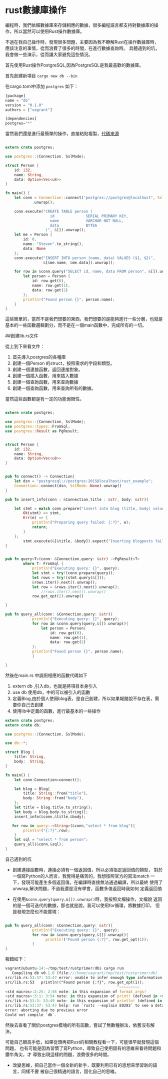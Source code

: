 # rust數據庫操作

編程時，我們依賴數據庫來存儲相應的數據，很多編程語言都支持對數據庫的操作，所以當然可以使用Rust操作數據庫。

不過在我自己操作時，發現很多問題，主要因為我不瞭解Rust在操作數據庫時，應該注意的事情，從而浪費了很多的時間，在進行數據查詢時。
具體遇到的坑，我會做一些演示，從而讓大家避免這些情況。

首先使用Rust操作PostgreSQL,因為PostgreSQL是我最喜歡的數據庫。

首先創建新項目 `cargo new db --bin`

在cargo.toml中添加 `postgres` 如下：


``` rust
[package]
name = "db"
version = "0.1.0"
authors = ["vagrant"]

[dependencies]
postgres="*"
```


當然我們還是進行最簡單的操作，直接粘貼複製，[代碼來源](https://github.com/sfackler/rust-postgres#overview)

``` rust

extern crate postgres;

use postgres::{Connection, SslMode};

struct Person {
    id: i32,
    name: String,
    data: Option<Vec<u8>>
}

fn main() {
    let conn = Connection::connect("postgres://postgres@localhost", SslMode::None)
            .unwrap();

    conn.execute("CREATE TABLE person (
                    id              SERIAL PRIMARY KEY,
                    name            VARCHAR NOT NULL,
                    data            BYTEA
                  )", &[]).unwrap();
    let me = Person {
        id: 0,
        name: "Steven".to_string(),
        data: None
    };
    conn.execute("INSERT INTO person (name, data) VALUES ($1, $2)",
                 &[&me.name, &me.data]).unwrap();

    for row in &conn.query("SELECT id, name, data FROM person", &[]).unwrap() {
        let person = Person {
            id: row.get(0),
            name: row.get(1),
            data: row.get(2)
        };
        println!("Found person {}", person.name);
    }
}

```

這些簡單的，當然不是我們想要的東西，我們想要的是能夠進行一些分層，也就是
基本的一些函數邏輯劃分，而不是在一個main函數中，完成所有的一切。

##創建lib.rs文件

從上到下來看文件：

1. 首先導入postgres的各種庫
2. 創建一個Person 的struct，按照需求的字段和類型。
3. 創建一個連接函數，返回連接對象。
4. 創建一個插入函數，用來插入數據
5. 創建一個查詢函數，用來查詢數據
6. 創建一個查詢函數，用來查詢所有的數據。

當然這些函數都是有一定的功能侷限性。

``` rust

extern crate postgres;

use postgres::{Connection, SslMode};
use postgres::types::FromSql;
use postgres::Result as PgResult;


struct Person {
    id: i32,
    name: String,
    data: Option<Vec<u8>>
}


pub fn connect() -> Connection{
    let dsn = "postgresql://postgres:2015@localhost/rust_example";
    Connection::connect(dsn, SslMode::None).unwrap()
}

pub fn insert_info(conn : &Connection,title : &str, body: &str){

    let stmt = match conn.prepare("insert into blog (title, body) values ($1, $2)") {
        Ok(stmt) => stmt,
        Err(e) => {
            println!("Preparing query failed: {:?}", e);
            return;
        }
    };
        stmt.execute(&[&title, &body]).expect("Inserting blogposts failed");
}


pub fn query<T>(conn: &Connection,query: &str) ->PgResult<T>
        where T: FromSql {
            println!("Executing query: {}", query);
            let stmt = try!(conn.prepare(query));
            let rows = try!(stmt.query(&[]));
            &rows.iter().next().unwrap();
            let row = &rows.iter().next().unwrap();
                //rows.iter().next().unwrap()
            row.get_opt(2).unwrap()

}

pub fn query_all(conn: &Connection,query: &str){
            println!("Executing query: {}", query);
            for row in &conn.query(query,&[]).unwrap(){
                let person = Person{
                    id: row.get(0),
                    name: row.get(1),
                    data: row.get(2)
            };
            println!("Found person {}", person.name);
            }

}

```

然後在main.rs 中調用相應的函數代碼如下
1. extern db ,引入db，也就是將項目本身引入
2. use db 使用db，中的可以被引入的函數
3. 定義Blog,由於個人使用blog表，是自己創建，所以如果報錯說不存在表，需要你自己去創建
4. 使用lib中定義的函數，進行最基本的一些操作

``` rust
extern crate postgres;
extern crate db;

use postgres::{Connection, SslMode};

use db::*;

struct Blog {
    title: String,
    body:  String,
}

fn main() {
    let conn:Connection=connect();

    let blog = Blog{
        title: String::from("title"),
        body: String::from("body"),
    };
    let title = blog.title.to_string();
    let body = blog.body.to_string();
    insert_info(&conn,&title,&body);

   for row in query::<String>(&conn,"select * from blog"){
        println!("{:?}",row);
    }
    let sql = "select * from person";
    query_all(&conn,&sql);
}

```

自己遇到的坑

- 創建連接函數時，連接必須有一個返回值，所以必須指定返回值的類型，
對於一個寫Python的人而言，我覺得是痛苦的，我想按照官方的寫法match
一下，發現可能產生多個返回值。在編譯時直接無法通過編譯，所以最終
使用了unwrap,解決問題，不過我還是沒有學會，函數多值返回時我如何
定義返回值

- 在使用`&conn.query(query,&[]).unwrap()`時，我按照文檔操作，文檔說
返回的是一個可迭代的數據，那也就是說，我可以使用for循環，將數據打印，
但是發現怎麼也不能實現：

``` rust

pub fn query_all(conn: &Connection,query: &str){
            println!("Executing query: {}", query);
            for row in &conn.query(query,&[]).unwrap(){
                  println!("Found person {:?}", row.get_opt(1));
            }
}

```

報錯如下：

``` rust
vagrant@ubuntu-14:~/tmp/test/rustprimer/db$ cargo run
   Compiling db v0.1.0 (file:///home/vagrant/tmp/test/rustprimer/db)
src/lib.rs:53:37: 53:47 error: unable to infer enough type information about `_`; type annotations or generic parameter binding required [E0282]
src/lib.rs:53   println!("Found person {:?}", row.get_opt(1));
                                                  ^~~~~~~~~~
<std macros>:2:25: 2:56 note: in this expansion of format_args!
<std macros>:3:1: 3:54 note: in this expansion of print! (defined in <std macros>)
src/lib.rs:53:3: 53:49 note: in this expansion of println! (defined in <std macros>)
src/lib.rs:53:37: 53:47 help: run `rustc --explain E0282` to see a detailed explanation
error: aborting due to previous error
Could not compile `db`.

```

然後去查看了關於postgres模塊的所有函數，嘗試了無數種辦法，依舊沒有解決。

可能自己眼高手低，如果從頭再把Rust的相關教程看一下，可能很早就發現這個問題，
也有可能是因為習慣了寫Python，導致自己使用固有的思維來看待問題和鑽牛角尖，才
導致出現這樣的問題，浪費很多的時間。

- 改變思維，把自己當作一個全新的新手，既要利用已有的思想來學習新的語言，同樣不要
被自己很精通的語言，固化自己的思維。

